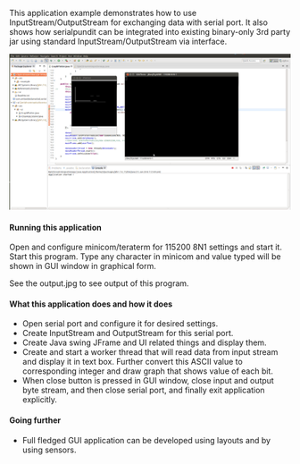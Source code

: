 This application example demonstrates how to use InputStream/OutputStream for exchanging data with 
serial port. It also shows how serialpundit can be integrated into existing binary-only 3rd party
jar using standard InputStream/OutputStream via interface.

!["serial communication in java"](output.png?raw=true "serial communication in java")

#### Running this application
Open and configure minicom/teraterm for 115200 8N1 settings and start it. Start this program. Type 
any character in minicom and value typed will be shown in GUI window in graphical form. 
   
See the output.jpg to see output of this program.
   
#### What this application does and how it does
- Open serial port and configure it for desired settings.
- Create InputStream and OutputStream for this serial port.
- Create Java swing JFrame and UI related things and display them.
- Create and start a worker thread that will read data from input stream and display it in text 
box. Further convert this ASCII value to corresponding integer and draw graph that shows value 
of each bit.
- When close button is pressed in GUI window, close input and output byte stream, and then close 
serial port, and finally exit application explicitly.
	  
#### Going further
- Full fledged GUI application can be developed using layouts and by using sensors.
   
